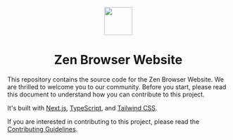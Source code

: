 <p align="center">
<picture>
    <source media="(prefers-color-scheme: dark)" srcset="https://www.zen-browser.app/logos/zen-alpha-white.svg">
    <img src="https://www.zen-browser.app/logos/zen-alpha-black.svg" width="64px">
</picture>
</p>
<h1 align="center">
Zen Browser Website
</h1>

This repository contains the source code for the Zen Browser Website. We are thrilled to welcome you to our community. Before you start, please read this document to understand how you can contribute to this project.

It's built with [Next.js](https://nextjs.org/), [TypeScript](https://www.typescriptlang.org/), and [Tailwind CSS](https://tailwindcss.com/).

If you are interested in contributing to this project, please read the [Contributing Guidelines](./CONTRIBUTING.md).
